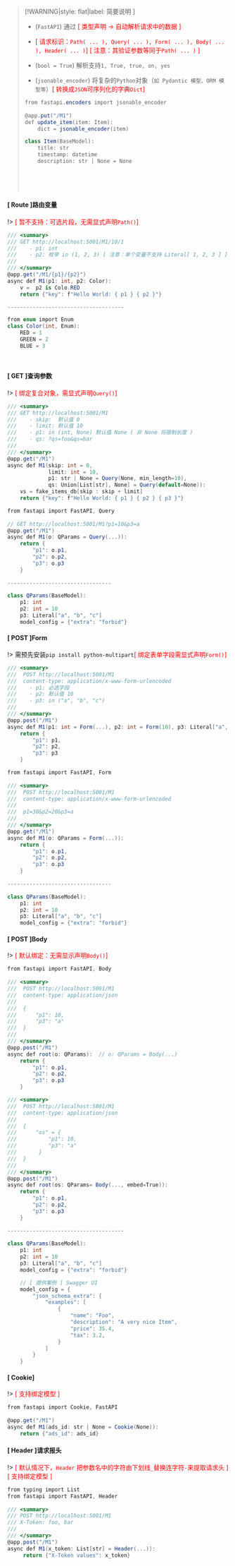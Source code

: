 <br/>

>[!WARNING|style: flat|label: 简要说明 ]
>
>- (`FastAPI`) 通过 <span style='color:red'>[ 类型声明 → 自动解析请求中的数据 ]</span>
>
>- <span style='color:red'>[ 请求标识：`Path( ... ), Query( ... ), Form( ... ), Body( ... ), Header( ... )`] [ 注意：其验证参数等同于`Path( ... )` ]</span>
>
>- (`bool = True`) 解析支持`1, True, true, on, yes`
>
>- (`jsonable_encoder`) 将复杂的`Python`对象（`如 Pydantic 模型、ORM 模型等`）<span style='color:red'>[ 转换成`JSON`可序列化的字典`Dict`]</span>
>
>  ```csharp
>  from fastapi.encoders import jsonable_encoder
>        
>  @app.put("/M1")
>  def update_item(item: Item):
>      dict = jsonable_encoder(item)
>  
>  class Item(BaseModel):
>      title: str
>      timestamp: datetime
>      description: str | None = None
>        
>          
>  ```
>
>  
>
><br/>



<!-- tabs:start -->

#### **[ Route ]路由变量**

!> <span style='color:red'>[ 暂不支持：可选片段，无需显式声明`Path()`]</span>

```csharp
/// <summary>
/// GET http://localhost:5001/M1/10/1
///    - p1: int
///    - p2: 枚举 in (1, 2, 3) [ 注意：单个变量不支持 Literal[ 1, 2, 3 ] ]
///
/// </summary>
@app.get("/M1/{p1}/{p2}")
async def M1(p1: int, p2: Color):
    v =  p2 is Colo.RED
	return {"key": f"Hello World: { p1 } { p2 }"}

-------------------------------------

from enum import Enum
class Color(int, Enum):
	RED = 1
	GREEN = 2
	BLUE = 3
        
        
```





#### **[ GET ]查询参数**

!> <span style='color:red'>[ 绑定复合对象，需显式声明`Query()`]</span>

```csharp
/// <summary>
/// GET http://localhost:5001/M1
///    - skip:  默认值 0
///    - limit: 默认值 10
///    - p1: in (int, None) 默认值 None ( 非 None 将限制长度 )
///    - qs: ?qs=foo&qs=bar
///
/// </summary>
@app.get("/M1")
async def M1(skip: int = 0, 
             limit: int = 10, 
             p1: str | None = Query(None, min_length=10), 
             qs: Union[List[str], None] = Query(default=None)):
    vs = fake_items_db[skip : skip + limit]
	return {"key": f"Hello World: { p1 } { p2 } { p3 }"}


```

```csharp
from fastapi import FastAPI, Query
    
// GET http://localhost:5001/M1?p1=10&p3=a
@app.get("/M1")
async def M1(o: QParams = Query(...)):
	return {
		"p1": o.p1,
		"p2": o.p2,
		"p3": o.p3
	}
    
---------------------------------

class QParams(BaseModel):
	p1: int
	p2: int = 10
	p3: Literal["a", "b", "c"]
    model_config = {"extra": "forbid"}


```





#### **[ POST ]Form**

!> 需预先安装`pip install python-multipart`<span style='color:red'>[ 绑定表单字段需显式声明`Form()`]</span>

```csharp
/// <summary>
///  POST http://localhost:5001/M1
///  content-type: application/x-www-form-urlencoded
///    - p1: 必选字段
///    - p2: 默认值 10
///    - p3: in ("a", "b", "c") 
///
/// </summary>
@app.post("/M1")
async def M1(p1: int = Form(...), p2: int = Form(10), p3: Literal["a", "b", "c"] = Form(...)):
	return {
		"p1": p1,
		"p2": p2,
		"p3": p3
	}


```

```csharp
from fastapi import FastAPI, Form
    
/// <summary>
///  POST http://localhost:5001/M1
///  content-type: application/x-www-form-urlencoded
///   
///  p1=30&p2=20&p3=a
///
/// </summary>
@app.get("/M1")
async def M1(o: QParams = Form(...)):
	return {
		"p1": o.p1,
		"p2": o.p2,
		"p3": o.p3
	}
    
---------------------------------

class QParams(BaseModel):
	p1: int
	p2: int = 10
	p3: Literal["a", "b", "c"]
    model_config = {"extra": "forbid"}


```





#### **[ POST ]Body**

!> <span style='color:red'>[ 默认绑定：无需显示声明`Body()`]</span>

```csharp
from fastapi import FastAPI, Body
    
/// <summary>
///  POST http://localhost:5001/M1
///  content-type: application/json
///   
///  {
///      "p1": 10,
///      "p3": "a"
///  }
///
/// </summary>
@app.post("/M1")
async def root(o: QParams):  // o: QParams = Body(...)
	return {
		"p1": o.p1,
		"p2": o.p2,
		"p3": o.p3
	}

/// <summary>
///  POST http://localhost:5001/M1
///  content-type: application/json
///   
///  {
///      "os" = {
///          "p1": 10,
///          "p3": "a"
///       }
///  }
///
/// </summary>
@app.post("/M1")
async def root(os: QParams= Body(..., embed=True)):
	return {
		"p1": o.p1,
		"p2": o.p2,
		"p3": o.p3
	}

-------------------------------------
    
class QParams(BaseModel):
	p1: int
	p2: int = 10
	p3: Literal["a", "b", "c"]
    model_config = {"extra": "forbid"}

    // [ 提供案例 ] Swagger UI
    model_config = {
        "json_schema_extra": {
            "examples": [
                {
                    "name": "Foo",
                    "description": "A very nice Item",
                    "price": 35.4,
                    "tax": 3.2,
                }
            ]
        }
    }


```



#### **[ Cookie]**

!> <span style='color:red'>[ 支持绑定模型 ]</span>

```csharp
from fastapi import Cookie, FastAPI
    
@app.get("/M1")
async def M1(ads_id: str | None = Cookie(None)):
    return {"ads_id": ads_id}


```



#### **[ Header ]请求报头**

!> <span style='color:red'>[ 默认情况下，`Header` 把参数名中的字符由下划线`_`替换连字符`-`来提取请求头 ] [ 支持绑定模型 ]</span>

```csharp
from typing import List
from fastapi import FastAPI, Header
    
/// <summary>
/// POST http://localhost:5001/M1
/// X-Token: foo, bar
///
/// </summary>
@app.post("/M1")
async def M1(x_token: List[str] = Header(...)):
	 return {"X-Token values": x_token}


```





<!-- tabs:end -->
